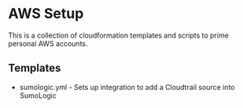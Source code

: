 # AWS Setup

This is a collection of cloudformation templates and scripts to prime
personal AWS accounts.

## Templates

 * sumologic.yml - Sets up integration to add a Cloudtrail source into
     SumoLogic
